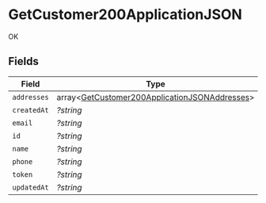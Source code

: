 # GetCustomer200ApplicationJSON

OK


## Fields

| Field                                                                                                              | Type                                                                                                               | Required                                                                                                           | Description                                                                                                        |
| ------------------------------------------------------------------------------------------------------------------ | ------------------------------------------------------------------------------------------------------------------ | ------------------------------------------------------------------------------------------------------------------ | ------------------------------------------------------------------------------------------------------------------ |
| `addresses`                                                                                                        | array<[GetCustomer200ApplicationJSONAddresses](../../models/operations/GetCustomer200ApplicationJSONAddresses.md)> | :heavy_minus_sign:                                                                                                 | N/A                                                                                                                |
| `createdAt`                                                                                                        | *?string*                                                                                                          | :heavy_minus_sign:                                                                                                 | N/A                                                                                                                |
| `email`                                                                                                            | *?string*                                                                                                          | :heavy_minus_sign:                                                                                                 | N/A                                                                                                                |
| `id`                                                                                                               | *?string*                                                                                                          | :heavy_minus_sign:                                                                                                 | N/A                                                                                                                |
| `name`                                                                                                             | *?string*                                                                                                          | :heavy_minus_sign:                                                                                                 | N/A                                                                                                                |
| `phone`                                                                                                            | *?string*                                                                                                          | :heavy_minus_sign:                                                                                                 | N/A                                                                                                                |
| `token`                                                                                                            | *?string*                                                                                                          | :heavy_minus_sign:                                                                                                 | N/A                                                                                                                |
| `updatedAt`                                                                                                        | *?string*                                                                                                          | :heavy_minus_sign:                                                                                                 | N/A                                                                                                                |